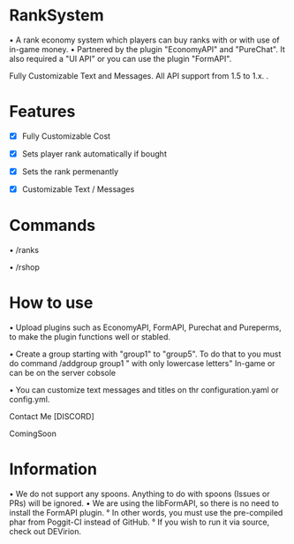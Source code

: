 # RankSystem

• A rank economy system which players can buy ranks with or with use of in-game money.
• Partnered by the plugin "EconomyAPI" and "PureChat". It also required a "UI API" or you can use the plugin "FormAPI".

Fully Customizable Text and Messages. All API support from 1.5 to 1.x. .

# Features
- [x] Fully Customizable Cost

- [x] Sets player rank automatically if bought

- [x] Sets the rank permenantly

- [x] Customizable Text / Messages

# Commands
• /ranks

• /rshop

# How to use
• Upload plugins such as EconomyAPI, FormAPI, Purechat and Pureperms, to make the plugin functions well or stabled.

• Create a group starting with "group1" to "group5". To do that to you must do command /addgroup group1 " with only lowercase letters" In-game or can be on the server cobsole

• You can customize text messages and titles on thr configuration.yaml or config.yml.

Contact Me
[DISCORD]

ComingSoon

# Information
• We do not support any spoons. Anything to do with spoons (Issues or PRs) will be ignored. • We are using the libFormAPI, so there is no need to install the FormAPI plugin. ° In other words, you must use the pre-compiled phar from Poggit-CI instead of GitHub. ° If you wish to run it via source, check out DEVirion.

